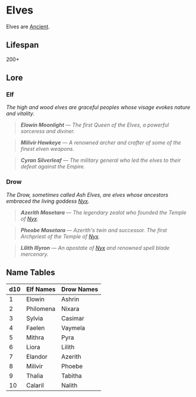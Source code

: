 # Elves

Elves are [Ancient](../Mechanical/Ancient.md).

## Lifespan

200+

## Lore

### Elf

*The high and wood elves are graceful peoples whose visage evokes nature and vitality.*

> ***Elowin Moonlight*** — *The first Queen of the Elves, a powerful sorceress and diviner.*

> ***Milivir Hawkeye*** — *A renowned archer and crafter of some of the finest elven weapons.*

> ***Cyran Silverleaf*** — *The military general who led the elves to their defeat against the Empire.*

### Drow

*The Drow, sometimes called Ash Elves, are elves whose ancestors embraced the living goddess [Nyx](../../../Resources%20for%20GMs/Mithrinian%20Pantheons/The%20Living%20Gods/Nyx.md).*

> ***Azerith Masetara*** — *The legendary zealot who founded the Temple of [Nyx](../../../Resources%20for%20GMs/Mithrinian%20Pantheons/The%20Living%20Gods/Nyx.md).*

> ***Pheobe Masetara*** — *Azerith's twin and successor. The first Archpriest of the Temple of [Nyx](../../../Resources%20for%20GMs/Mithrinian%20Pantheons/The%20Living%20Gods/Nyx.md).*

> ***Lilith Illyron*** — *An apostate of [Nyx](../../../Resources%20for%20GMs/Mithrinian%20Pantheons/The%20Living%20Gods/Nyx.md) and renowned spell blade mercenary.*

## Name Tables

| d10 | Elf Names | Drow Names |
| --- | --------- | ---------- |
| 1   | Elowin    | Ashrin     |
| 2   | Philomena | Nixara     |
| 3   | Sylvia    | Casimar    |
| 4   | Faelen    | Vaymela    |
| 5   | Mithra    | Pyra       |
| 6   | Liora     | Lilith     |
| 7   | Elandor   | Azerith    |
| 8   | Milivir   | Phoebe     |
| 9   | Thalia    | Tabitha    |
| 10  | Calaril   | Nalith     |
